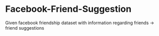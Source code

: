 # Facebook-Friend-Suggestion
Given facebook friendship dataset with information regarding friends -> friend suggestions
